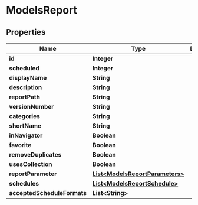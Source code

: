 

# ModelsReport


## Properties

| Name | Type | Description | Notes |
|------------ | ------------- | ------------- | -------------|
|**id** | **Integer** |  |  [optional] |
|**scheduled** | **Integer** |  |  [optional] |
|**displayName** | **String** |  |  [optional] |
|**description** | **String** |  |  [optional] |
|**reportPath** | **String** |  |  [optional] |
|**versionNumber** | **String** |  |  [optional] |
|**categories** | **String** |  |  [optional] |
|**shortName** | **String** |  |  [optional] |
|**inNavigator** | **Boolean** |  |  [optional] |
|**favorite** | **Boolean** |  |  [optional] |
|**removeDuplicates** | **Boolean** |  |  [optional] |
|**usesCollection** | **Boolean** |  |  [optional] |
|**reportParameter** | [**List&lt;ModelsReportParameters&gt;**](ModelsReportParameters.md) |  |  [optional] |
|**schedules** | [**List&lt;ModelsReportSchedule&gt;**](ModelsReportSchedule.md) |  |  [optional] |
|**acceptedScheduleFormats** | **List&lt;String&gt;** |  |  [optional] |



